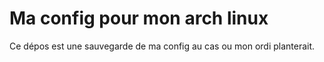 # Ma config pour mon arch linux
Ce dépos est une sauvegarde de ma config au cas ou mon ordi planterait.
